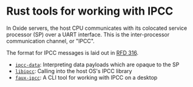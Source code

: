 # Rust tools for working with IPCC

In Oxide servers, the host CPU communicates with its colocated service processor
(SP) over a UART interface.  This is the inter-processor communication channel,
or "IPCC".

The format for IPCC messages is laid out in
[RFD 316](https://rfd.shared.oxide.computer/rfd/0316).

- [`ipcc-data`](ipcc-data): Interpreting data payloads which are opaque to the SP
- [`libipcc`](libipcc): Calling into the host OS's IPCC library
- [`faux-ipcc`](faux-ipcc): A CLI tool for working with IPCC on a desktop
